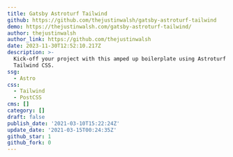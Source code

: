 ```yaml
---
title: Gatsby Astroturf Tailwind
github: https://github.com/thejustinwalsh/gatsby-astroturf-tailwind
demo: https://thejustinwalsh.com/gatsby-astroturf-tailwind/
author: thejustinwalsh
author_link: https://github.com/thejustinwalsh
date: 2023-11-30T12:52:10.217Z
description: >-
  Kick-off your project with this amped up boilerplate using Astroturf and
  Tailwind CSS.
ssg:
  - Astro
css:
  - Tailwind
  - PostCSS
cms: []
category: []
draft: false
publish_date: '2021-03-10T15:22:24Z'
update_date: '2021-03-15T00:24:35Z'
github_star: 1
github_fork: 0
---
```

